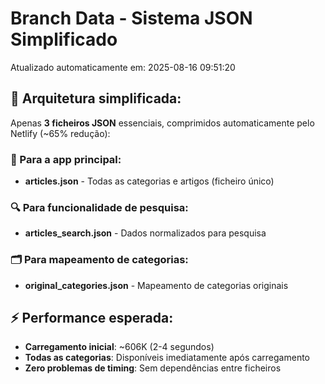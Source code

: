 # Branch Data - Sistema JSON Simplificado
Atualizado automaticamente em: 2025-08-16 09:51:20

## 🎯 Arquitetura simplificada:
Apenas **3 ficheiros JSON** essenciais, comprimidos automaticamente pelo Netlify (~65% redução):

### 📱 Para a app principal:
- **articles.json** - Todas as categorias e artigos (ficheiro único)

### 🔍 Para funcionalidade de pesquisa:
- **articles_search.json** - Dados normalizados para pesquisa

### 🗂️ Para mapeamento de categorias:
- **original_categories.json** - Mapeamento de categorias originais

## ⚡ Performance esperada:
- **Carregamento inicial**: ~606K (2-4 segundos)
- **Todas as categorias**: Disponíveis imediatamente após carregamento
- **Zero problemas de timing**: Sem dependências entre ficheiros
